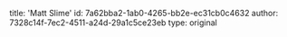 title: 'Matt Slime'
id: 7a62bba2-1ab0-4265-bb2e-ec31cb0c4632
author: 7328c14f-7ec2-4511-a24d-29a1c5ce23eb
type: original

